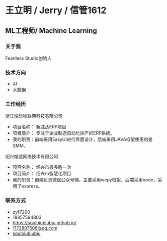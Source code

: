 
# <i class="fa fa-user-circle" aria-hidden="true"></i> 王立明 / Jerry / 信管1612
## ML工程师/ Machine Learning


### <i class="fa fa-bookmark" aria-hidden="true"></i> 关于我
<i class="fa fa-star" aria-hidden="true"></i> Fearlless Studio创始人

### <i class="fa fa-bookmark" aria-hidden="true"></i> 技术方向
+ AI
+ 大数据

### <i class="fa fa-bookmark" aria-hidden="true"></i> 工作经历
<i class="fa fa-users" aria-hidden="true"></i> 浙江悦晗物联网科技有限公司
+ <i class="fa fa-product-hunt" aria-hidden="true"></i> 项目名称： 新胜达ERP项目
+ <i class="fa fa-book" aria-hidden="true"></i> 项目简介： 专注于企业制造自动化排产的ERP系统。
+ <i class="fa fa-newspaper-o" aria-hidden="true"></i> 我的职责：前端采用EasyUI进行界面设计，后端采用JAVA框架使用的是SMM。
  
<i class="fa fa-users" aria-hidden="true"></i> 绍兴嗖迹网络技术有限公司
+ <i class="fa fa-product-hunt" aria-hidden="true"></i> 项目名称： 绍兴市最多跑一次
+ <i class="fa fa-book" aria-hidden="true"></i> 项目简介： 绍兴市智慧化项目
+ <i class="fa fa-newspaper-o" aria-hidden="true"></i> 我的职责：前端负责微信公众号端，主要采用wepy框架，后端采用node，采用了express。
  


### <i class="fa fa-bookmark" aria-hidden="true"></i> 联系方式
+ <i class="fa fa-weixin"></i> zyf7200
+ <i class="fa fa-phone-square" aria-hidden="true"></i> 18857594803
+ <i class="fa fa-rss-square" aria-hidden="true"></i> https://soulbiubiubiu.github.io/
+ <i class="fa fa-envelope" aria-hidden="true"></i>  1172807506@qq.com
+ <i class="fa fa-github" aria-hidden="true"></i>  [soulbiubiubiu](https://github.com/SoulBiuBiuBiu)

<head> 
    <script defer src="https://use.fontawesome.com/releases/v5.0.13/js/all.js"></script> 
    <script defer src="https://use.fontawesome.com/releases/v5.0.13/js/v4-shims.js"></script> 
</head> 
<link rel="stylesheet" href="https://use.fontawesome.com/releases/v5.0.13/css/all.css">

